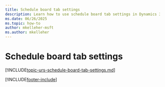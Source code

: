 ```yaml
---
title: Schedule board tab settings
description: Learn how to use schedule board tab settings in Dynamics 365 Field Service
ms.date: 06/26/2025
ms.topic: how-to
author: mkelleher-msft
ms.author: mkelleher
---
```


# Schedule board tab settings

[!INCLUDE[topic-urs-schedule-board-tab-settings.md](../shared/urs/schedule-board-tab-settings.md)]


[!INCLUDE[footer-include](../includes/footer-banner.md)]
